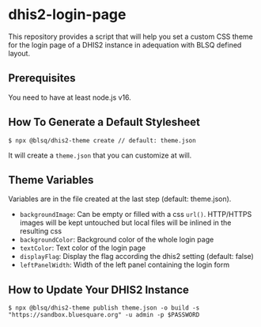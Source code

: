 # dhis2-login-page

This repository provides a script that will help you set a custom CSS theme for the login page of a DHIS2 instance in adequation with BLSQ defined layout.

## Prerequisites

You need to have at least node.js v16.

## How To Generate a Default Stylesheet

    $ npx @blsq/dhis2-theme create // default: theme.json

It will create a `theme.json` that you can customize at will.

## Theme Variables

Variables are in the file created at the last step (default: theme.json).

- `backgroundImage`: Can be empty or filled with a css `url()`. HTTP/HTTPS images will be kept untouched but local files will be inlined in the resulting css
- `backgroundColor`: Background color of the whole login page
- `textColor`: Text color of the login page
- `displayFlag`: Display the flag according the dhis2 setting (default: false)
- `leftPanelWidth`: Width of the left panel containing the login form

## How to Update Your DHIS2 Instance

    $ npx @blsq/dhis2-theme publish theme.json -o build -s "https://sandbox.bluesquare.org" -u admin -p $PASSWORD

